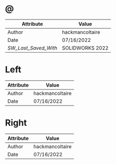 # @
| Attribute | Value |
| ---  | ---     |
| Author | hackmancoltaire |
| Date | 07/16/2022 |
| _SW_Last_Saved_With_ | SOLIDWORKS 2022 |
# Left
| Attribute | Value |
| ---  | ---     |
| Author | hackmancoltaire |
| Date | 07/16/2022 |
# Right
| Attribute | Value |
| ---  | ---     |
| Author | hackmancoltaire |
| Date | 07/16/2022 |

